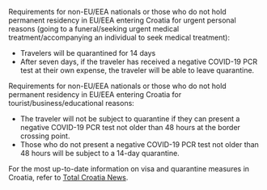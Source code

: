 Requirements for non-EU/EEA nationals or those who do not hold permanent residency in EU/EEA entering Croatia for urgent personal reasons (going to a funeral/seeking urgent medical treatment/accompanying an individual to seek medical treatment):

- Travelers will be quarantined for 14 days
- After seven days, if the traveler has received a negative COVID-19 PCR test at their own expense, the traveler will be able to leave quarantine.

Requirements for non-EU/EEA nationals or those who do not hold permanent residency in EU/EEA entering Croatia for tourist/business/educational reasons:

- The traveler will not be subject to quarantine if they can present a negative COVID-19 PCR test not older than 48 hours at the border crossing point.
- Those who do not present a negative COVID-19 PCR test not older than 48 hours will be subject to a 14-day quarantine.

For the most up-to-date information on visa and quarantine measures in Croatia, refer to [Total Croatia News](https://www.total-croatia-news.com/travel/44948-official-border-guidelines).
